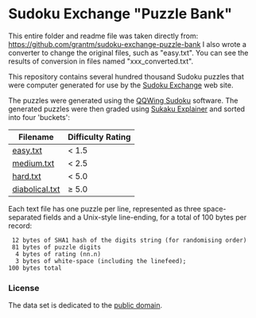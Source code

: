 # Sudoku Exchange "Puzzle Bank"

This entire folder and readme file was taken directly from: https://github.com/grantm/sudoku-exchange-puzzle-bank
I also wrote a converter to change the original files, such as "easy.txt". You can see the results of conversion in files named "xxx_converted.txt".

This repository contains several hundred thousand Sudoku puzzles that were
computer generated for use by the [Sudoku Exchange](https://sudokuexchange.com/)
web site.

The puzzles were generated using the
[QQWing Sudoku](https://github.com/stephenostermiller/qqwing) software.
The generated puzzles were then graded using
[Sukaku Explainer](https://github.com/SudokuMonster/SukakuExplainer) and
sorted into four 'buckets':

| Filename            | Difficulty Rating |
| ------------------- | ----------------- |
| [easy.txt][1]       | < 1.5             |
| [medium.txt][2]     | < 2.5             |
| [hard.txt][3]       | < 5.0             |
| [diabolical.txt][4] | ≥ 5.0             |

Each text file has one puzzle per line, represented as three space-separated
fields and a Unix-style line-ending, for a total of 100 bytes per record:

     12 bytes of SHA1 hash of the digits string (for randomising order)
     81 bytes of puzzle digits
      4 bytes of rating (nn.n)
      3 bytes of white-space (including the linefeed);
    100 bytes total

### License

The data set is dedicated to the [public domain](LICENSE.txt).

[1]: https://github.com/grantm/sudoku-exchange-puzzle-bank/raw/master/easy.txt
[2]: https://github.com/grantm/sudoku-exchange-puzzle-bank/raw/master/medium.txt
[3]: https://github.com/grantm/sudoku-exchange-puzzle-bank/raw/master/hard.txt
[4]: https://github.com/grantm/sudoku-exchange-puzzle-bank/raw/master/diabolical.txt
